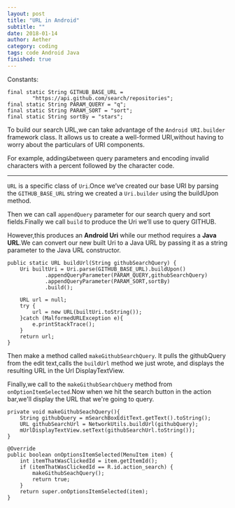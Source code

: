 ```yaml
---
layout: post
title: "URL in Android"
subtitle: ""
date: 2018-01-14
author: Aether
category: coding
tags: code Android Java
finished: true
---
```


Constants:

    final static String GITHUB_BASE_URL =
            "https://api.github.com/search/repositories";
    final static String PARAM_QUERY = "q";
    final static String PARAM_SORT = "sort";
    final static String sortBy = "stars";

To build our search URL,we can take advantage of the `Android URI.builder` framework class. It allows us to create a well-formed URI,without having to worry about the particulars of URI components.


For example, adding`&`between query parameters and encoding invalid characters with a percent followed by the character code.

---

`URL` is a specific class of `Uri`.Once we’ve created our base URI by parsing the `GITHUB_BASE_URL` string we created a `Uri.builder` using the buildUpon method.

Then we can call `appendQuery` parameter for our search query and sort fields.Finally we call `build` to produce the Uri we’ll use to query GITHUB.

However,this produces an **Android Uri** while our method requires a **Java URL**.We can convert our new built Uri to a Java URL by passing it as a string parameter to the Java URL constructor.

    public static URL buildUrl(String githubSearchQuery) {
        Uri builtUri = Uri.parse(GITHUB_BASE_URL).buildUpon()
                .appendQueryParameter(PARAM_QUERY,githubSearchQuery)
                .appendQueryParameter(PARAM_SORT,sortBy)
                .build();

        URL url = null;
        try {
            url = new URL(builtUri.toString());
        }catch (MalformedURLException e){
            e.printStackTrace();
        }
        return url;
    }

Then make a method called `makeGithubSearchQuery`. It pulls the githubQuery from the edit text,calls the `buildUrl` method we just wrote, and displays the resulting URL in the Url DisplayTextView.

Finally,we call to the `makeGithubSearchQuery` method from `onOptionItemSelected`.Now when we hit the search button in the action bar,we'll display the URL that we're going to query.

    private void makeGithubSeachQuery(){
        String githubQuery = mSearchBoxEditText.getText().toString();
        URL githubSearchUrl = NetworkUtils.buildUrl(githubQuery);
        mUrlDisplayTextView.setText(githubSearchUrl.toString());
    }

    @Override
    public boolean onOptionsItemSelected(MenuItem item) {
        int itemThatWasClickedId = item.getItemId();
        if (itemThatWasClickedId == R.id.action_search) {
            makeGithubSeachQuery();
            return true;
        }
        return super.onOptionsItemSelected(item);
    }
